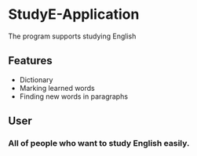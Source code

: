 # **StudyE-Application**
The program supports studying English
## Features
- Dictionary
- Marking learned words
- Finding new words in paragraphs
## User
### All of people who want to study English easily.
